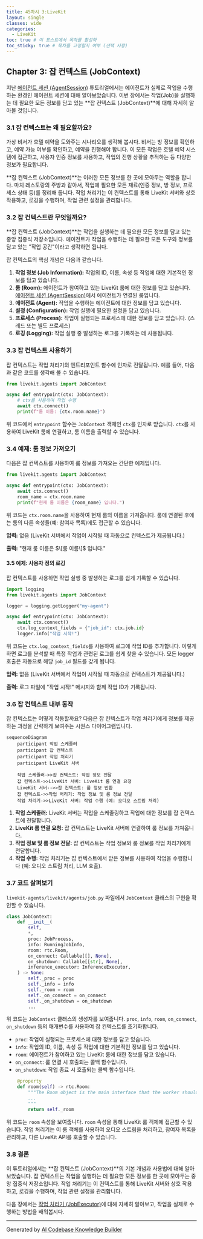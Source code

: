 ```yaml
---
title: 45차시 3:LiveKit
layout: single
classes: wide
categories:
  - LiveKit
toc: true # 이 포스트에서 목차를 활성화
toc_sticky: true # 목차를 고정할지 여부 (선택 사항)
---
```


## Chapter 3: 잡 컨텍스트 (JobContext)

지난 [에이전트 세션 (AgentSession)](/livekit/102-Livekit) 튜토리얼에서는 에이전트가 실제로 작업을 수행하는 환경인 에이전트 세션에 대해 알아보았습니다. 이번 장에서는 작업(Job)을 실행하는 데 필요한 모든 정보를 담고 있는 **잡 컨텍스트 (JobContext)**에 대해 자세히 알아볼 것입니다.

### 3.1 잡 컨텍스트는 왜 필요할까요?

가상 비서가 호텔 예약을 도와주는 시나리오를 생각해 봅시다. 비서는 방 정보를 확인하고, 예약 가능 여부를 확인하고, 예약을 진행해야 합니다. 이 모든 작업은 호텔 예약 시스템에 접근하고, 사용자 인증 정보를 사용하고, 작업의 진행 상황을 추적하는 등 다양한 정보가 필요합니다.

**잡 컨텍스트 (JobContext)**는 이러한 모든 정보를 한 곳에 모아두는 역할을 합니다. 마치 레스토랑의 주방과 같아서, 작업에 필요한 모든 재료(인증 정보, 방 정보, 프로세스 상태 등)를 정리해 둡니다. 작업 처리기는 이 컨텍스트를 통해 LiveKit 서버와 상호 작용하고, 로깅을 수행하며, 작업 관련 설정을 관리합니다.

### 3.2 잡 컨텍스트란 무엇일까요?

**잡 컨텍스트 (JobContext)**는 작업을 실행하는 데 필요한 모든 정보를 담고 있는 중앙 집중식 저장소입니다. 에이전트가 작업을 수행하는 데 필요한 모든 도구와 정보를 담고 있는 "작업 공간"이라고 생각하면 됩니다.

잡 컨텍스트의 핵심 개념은 다음과 같습니다.

1.  **작업 정보 (Job Information):** 작업의 ID, 이름, 속성 등 작업에 대한 기본적인 정보를 담고 있습니다.
2.  **룸 (Room):** 에이전트가 참여하고 있는 LiveKit 룸에 대한 정보를 담고 있습니다. [에이전트 세션 (AgentSession)](/livekit/102-Livekit)에서 에이전트가 연결된 룸입니다.
3.  **에이전트 (Agent):** 작업을 수행하는 에이전트에 대한 정보를 담고 있습니다.
4.  **설정 (Configuration):** 작업 실행에 필요한 설정을 담고 있습니다.
5.  **프로세스 (Process):** 작업이 실행되는 프로세스에 대한 정보를 담고 있습니다. (스레드 또는 별도 프로세스)
6.  **로깅 (Logging):** 작업 실행 중 발생하는 로그를 기록하는 데 사용됩니다.

### 3.3 잡 컨텍스트 사용하기

잡 컨텍스트는 작업 처리기의 엔트리포인트 함수에 인자로 전달됩니다. 예를 들어, 다음과 같은 코드를 생각해 볼 수 있습니다.

```python
from livekit.agents import JobContext

async def entrypoint(ctx: JobContext):
    # ctx를 사용하여 작업 수행
    await ctx.connect()
    print(f"룸 이름: {ctx.room.name}")
```

위 코드에서 `entrypoint` 함수는 `JobContext` 객체인 `ctx`를 인자로 받습니다. `ctx`를 사용하여 LiveKit 룸에 연결하고, 룸 이름을 출력할 수 있습니다.

### 3.4 예제: 룸 정보 가져오기

다음은 잡 컨텍스트를 사용하여 룸 정보를 가져오는 간단한 예제입니다.

```python
from livekit.agents import JobContext

async def entrypoint(ctx: JobContext):
    await ctx.connect()
    room_name = ctx.room.name
    print(f"현재 룸 이름은 {room_name} 입니다.")
```

위 코드는 `ctx.room.name`을 사용하여 현재 룸의 이름을 가져옵니다. 룸에 연결된 후에는 룸의 다른 속성들(예: 참여자 목록)에도 접근할 수 있습니다.

**입력:** 없음 (LiveKit 서버에서 작업이 시작될 때 자동으로 컨텍스트가 제공됩니다.)

**출력:** "현재 룸 이름은 $\[룸 이름\]$ 입니다."

#### 3.5 예제: 사용자 정의 로깅

잡 컨텍스트를 사용하면 작업 실행 중 발생하는 로그를 쉽게 기록할 수 있습니다.

```python
import logging
from livekit.agents import JobContext

logger = logging.getLogger("my-agent")

async def entrypoint(ctx: JobContext):
    await ctx.connect()
    ctx.log_context_fields = {"job_id": ctx.job.id}
    logger.info("작업 시작!")
```

위 코드는 `ctx.log_context_fields`를 사용하여 로그에 작업 ID를 추가합니다. 이렇게 하면 로그를 분석할 때 특정 작업과 관련된 로그를 쉽게 찾을 수 있습니다.  모든 logger 호출은 자동으로 해당 `job_id` 필드를 갖게 됩니다.

**입력:** 없음 (LiveKit 서버에서 작업이 시작될 때 자동으로 컨텍스트가 제공됩니다.)

**출력:** 로그 파일에 "작업 시작!" 메시지와 함께 작업 ID가 기록됩니다.

### 3.6 잡 컨텍스트 내부 동작

잡 컨텍스트는 어떻게 작동할까요? 다음은 잡 컨텍스트가 작업 처리기에게 정보를 제공하는 과정을 간략하게 보여주는 시퀀스 다이어그램입니다.

```mermaid
sequenceDiagram
    participant 작업 스케줄러
    participant 잡 컨텍스트
    participant 작업 처리기
    participant LiveKit 서버

    작업 스케줄러->>잡 컨텍스트: 작업 정보 전달
    잡 컨텍스트->>LiveKit 서버: LiveKit 룸 연결 요청
    LiveKit 서버-->>잡 컨텍스트: 룸 정보 반환
    잡 컨텍스트->>작업 처리기: 작업 정보 및 룸 정보 전달
    작업 처리기->>LiveKit 서버: 작업 수행 (예: 오디오 스트림 처리)
```

1.  **작업 스케줄러:** LiveKit 서버는 작업을 스케줄링하고 작업에 대한 정보를 잡 컨텍스트에 전달합니다.
2.  **LiveKit 룸 연결 요청:** 잡 컨텍스트는 LiveKit 서버에 연결하여 룸 정보를 가져옵니다.
3.  **작업 정보 및 룸 정보 전달:** 잡 컨텍스트는 작업 정보와 룸 정보를 작업 처리기에게 전달합니다.
4.  **작업 수행:** 작업 처리기는 잡 컨텍스트에서 받은 정보를 사용하여 작업을 수행합니다 (예: 오디오 스트림 처리, LLM 호출).

### 3.7 코드 살펴보기

`livekit-agents/livekit/agents/job.py` 파일에서 `JobContext` 클래스의 구현을 확인할 수 있습니다.

```python
class JobContext:
    def __init__(
        self,
        *,
        proc: JobProcess,
        info: RunningJobInfo,
        room: rtc.Room,
        on_connect: Callable[[], None],
        on_shutdown: Callable[[str], None],
        inference_executor: InferenceExecutor,
    ) -> None:
        self._proc = proc
        self._info = info
        self._room = room
        self._on_connect = on_connect
        self._on_shutdown = on_shutdown
        ...
```

위 코드는 `JobContext` 클래스의 생성자를 보여줍니다. `proc`, `info`, `room`, `on_connect`, `on_shutdown` 등의 매개변수를 사용하여 잡 컨텍스트를 초기화합니다.

*   `proc`: 작업이 실행되는 프로세스에 대한 정보를 담고 있습니다.
*   `info`: 작업의 ID, 이름, 속성 등 작업에 대한 기본적인 정보를 담고 있습니다.
*   `room`: 에이전트가 참여하고 있는 LiveKit 룸에 대한 정보를 담고 있습니다.
*   `on_connect`: 룸 연결 시 호출되는 콜백 함수입니다.
*   `on_shutdown`: 작업 종료 시 호출되는 콜백 함수입니다.

```python
    @property
    def room(self) -> rtc.Room:
        """The Room object is the main interface that the worker should interact with.
        ...
        """
        return self._room
```

위 코드는 `room` 속성을 보여줍니다. `room` 속성을 통해 LiveKit 룸 객체에 접근할 수 있습니다. 작업 처리기는 이 룸 객체를 사용하여 오디오 스트림을 처리하고, 참여자 목록을 관리하고, 다른 LiveKit API를 호출할 수 있습니다.

### 3.8 결론

이 튜토리얼에서는 **잡 컨텍스트 (JobContext)**의 기본 개념과 사용법에 대해 알아보았습니다. 잡 컨텍스트는 작업을 실행하는 데 필요한 모든 정보를 한 곳에 모아두는 중앙 집중식 저장소입니다. 작업 처리기는 이 컨텍스트를 통해 LiveKit 서버와 상호 작용하고, 로깅을 수행하며, 작업 관련 설정을 관리합니다.

다음 장에서는 [작업 처리기 (JobExecutor)](/livekit/104-Livekit)에 대해 자세히 알아보고, 작업을 실제로 수행하는 방법을 배워봅시다.


---

Generated by [AI Codebase Knowledge Builder](https://github.com/The-Pocket/Tutorial-Codebase-Knowledge)